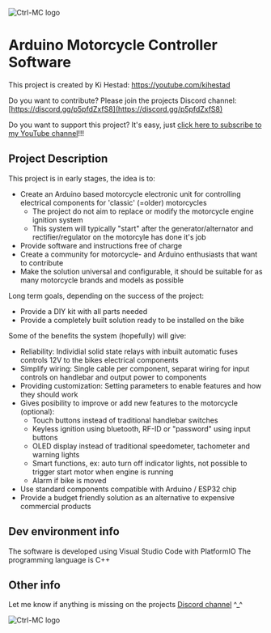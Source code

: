 ![Ctrl-MC logo](https://hestad.no/img/ctrl-mc/Ctrl-MC-LogoText-White_Blue-BG_ver1.png)
# Arduino Motorcycle Controller Software

This project is created by Ki Hestad: https://youtube.com/kihestad

Do you want to contribute? Please join the projects Discord channel: [https://discord.gg/p5pfdZxfS8](https://discord.gg/p5pfdZxfS8)

Do you want to support this project? It's easy, just [click here to subscribe to my YouTube channel](https://youtube.com/kihestad/?sub_confirmation=1)!!!

## Project Description

This project is in early stages, the idea is to:

* Create an Arduino based motorcycle electronic unit for controlling electrical components for 'classic' (=older) motorcycles
  * The project do not aim to replace or modify the motorcycle engine ignition system
  * This system will typically "start" after the generator/alternator and rectifier/regulator on the motorcyle has done it's job
* Provide software and instructions free of charge
* Create a community for motorcycle- and Arduino enthusiasts that want to contribute
* Make the solution universal and configurable, it should be suitable for as many motorcycle brands and models as possible

Long term goals, depending on the success of the project:
* Provide a DIY kit with all parts needed
* Provide a completely built solution ready to be installed on the bike

Some of the benefits the system (hopefully) will give:

* Reliability: Individial solid state relays with inbuilt automatic fuses controls 12V to the bikes electrical components
* Simplify wiring: Single cable per component, separat wiring for input controls on handlebar and output power to components
* Providing customization: Setting parameters to enable features and how they should work
* Gives posibility to improve or add new features to the motorcycle (optional): 
  * Touch buttons instead of traditional handlebar switches
  * Keyless ignition using bluetooth, RF-ID or "password" using input buttons
  * OLED display instead of traditional speedometer, tachometer and warning lights
  * Smart functions, ex: auto turn off indicator lights, not possible to trigger start motor when engine is running
  * Alarm if bike is moved
* Use standard components compatible with Arduino / ESP32 chip
* Provide a budget friendly solution as an alternative to expensive commercial products

## Dev environment info

The software is developed using Visual Studio Code with PlatformIO
The programming language is C++

## Other info

Let me know if anything is missing on the projects [Discord channel](https://discord.gg/p5pfdZxfS8) ^_^

![Ctrl-MC logo](https://hestad.no/img/ctrl-mc/Ctrl-MC_Keyboard.png)
